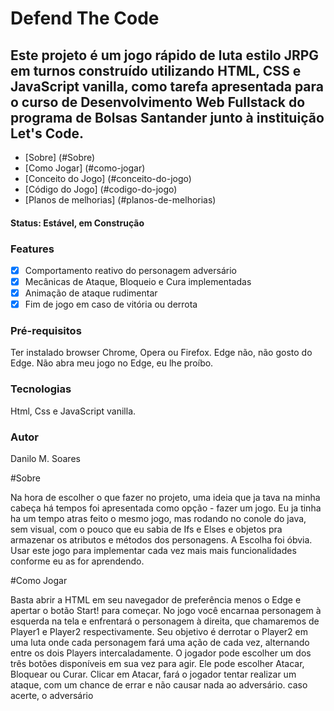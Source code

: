 # Defend The Code

## Este projeto é um jogo rápido de luta estilo JRPG em turnos construído utilizando HTML, CSS e JavaScript vanilla, como tarefa apresentada para o curso de Desenvolvimento Web Fullstack do programa de Bolsas Santander junto à instituição Let's Code.

<!--ts-->

- [Sobre] (#Sobre)
- [Como Jogar] (#como-jogar)
- [Conceito do Jogo] (#conceito-do-jogo)
- [Código do Jogo] (#codigo-do-jogo)
- [Planos de melhorias] (#planos-de-melhorias)
<!--te-->

<h4> Status: Estável, em Construção</h4>

### Features

- [x] Comportamento reativo do personagem adversário
- [x] Mecânicas de Ataque, Bloqueio e Cura implementadas
- [x] Animação de ataque rudimentar
- [x] Fim de jogo em caso de vitória ou derrota

### Pré-requisitos

Ter instalado browser Chrome, Opera ou Firefox. Edge não, não gosto do Edge. Não abra meu jogo no Edge, eu lhe proíbo.

### Tecnologias

Html, Css e JavaScript vanilla.

### Autor

Danilo M. Soares

#Sobre

Na hora de escolher o que fazer no projeto, uma ideia que ja tava na minha cabeça há tempos foi apresentada como opção - fazer um jogo.
Eu ja tinha ha um tempo atras feito o mesmo jogo, mas rodando no conole do java, sem visual, com o pouco que eu sabia de Ifs e Elses e objetos pra armazenar os atributos e métodos dos personagens.
A Escolha foi óbvia. Usar este jogo para implementar cada vez mais mais funcionalidades conforme eu as for aprendendo.

#Como Jogar

Basta abrir a HTML em seu navegador de preferência menos o Edge e apertar o botão Start! para começar. No jogo você encarnaa personagem à esquerda na tela e enfrentará o personagem à direita, que chamaremos de Player1 e Player2 respectivamente.
Seu objetivo é derrotar o Player2 em uma luta onde cada personagem fará uma ação de cada vez, alternando entre os dois Players intercaladamente.
O jogador pode escolher um dos três botões disponíveis em sua vez para agir. Ele pode escolher Atacar, Bloquear ou Curar.
Clicar em Atacar, fará o jogador tentar realizar um ataque, com um chance de errar e não causar nada ao adversário. caso acerte, o adversário
